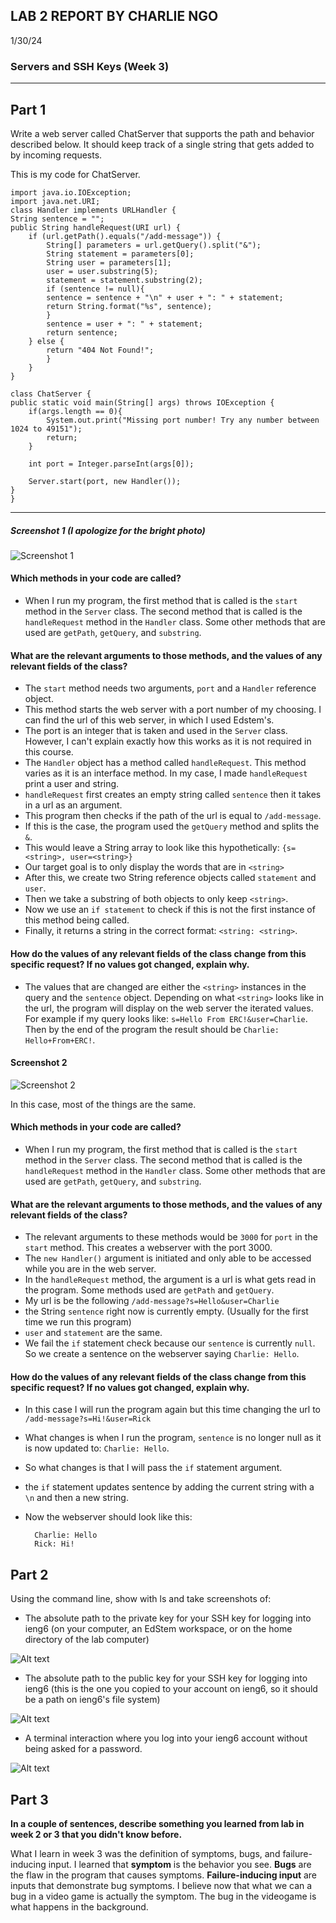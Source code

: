 ## LAB 2 REPORT BY CHARLIE NGO

1/30/24


### Servers and SSH Keys (Week 3)
---

## Part 1

Write a web server called ChatServer that supports the path and behavior described below. It should keep track of a single string that gets added to by incoming requests. 

This is my code for ChatServer. 

    
    import java.io.IOException;
    import java.net.URI;
    class Handler implements URLHandler {
    String sentence = "";
    public String handleRequest(URI url) {
        if (url.getPath().equals("/add-message")) {
            String[] parameters = url.getQuery().split("&");
            String statement = parameters[0];
            String user = parameters[1];
            user = user.substring(5);
            statement = statement.substring(2);
            if (sentence != null){
            sentence = sentence + "\n" + user + ": " + statement;
            return String.format("%s", sentence);
            }
            sentence = user + ": " + statement;
            return sentence;
        } else {
            return "404 Not Found!";
            } 
        }   
    }

    class ChatServer {
    public static void main(String[] args) throws IOException {
        if(args.length == 0){
            System.out.print("Missing port number! Try any number between 1024 to 49151");
            return;
        }

        int port = Integer.parseInt(args[0]);

        Server.start(port, new Handler());
    }
    }
    

---

##### Screenshot 1 (I apologize for the bright photo)
![Screenshot 1](FirstInstance.png)

#### Which methods in your code are called?

* When I run my program, the first method that is called is the `start` method in the `Server` class. The second method that is called is the `handleRequest` method in the `Handler` class. Some other methods that are used are `getPath`, `getQuery`, and `substring`. 

#### What are the relevant arguments to those methods, and the values of any relevant fields of the class?

* The `start` method needs two arguments, `port` and a `Handler` reference object. 
* This method starts the web server with a port number of my choosing. I can find the url of this web server, in which I used Edstem's. 
* The port is an integer that is taken and used in the `Server` class. However, I can't explain exactly how this works as it is not required in this course. 
* The `Handler` object has a method called `handleRequest`. This method varies as it is an interface method. In my case, I made `handleRequest` print a user and string. 
* `handleRequest` first creates an empty string called `sentence` then it takes in a url as an argument. 
* This program then checks if the path of the url is equal to `/add-message`. 
* If this is the case, the program used the `getQuery` method and splits the `&`. 
* This would leave a String array to look like this hypothetically: `{s=<string>, user=<string>}` 
* Our target goal is to only display the words that are in `<string>` 
* After this, we create two String reference objects called  `statement` and `user`.
* Then we take a substring of both objects to only keep `<string>`.
* Now we use an `if statement` to check if this is not the first instance of this method being called.
* Finally, it returns a string in the correct format: `<string: <string>`.

#### How do the values of any relevant fields of the class change from this specific request? If no values got changed, explain why.

* The values that are changed are either the `<string>` instances in the query and the `sentence` object. Depending on what `<string>` looks like in the url, the program will display on the web server the iterated values. For example if my query looks like: `s=Hello From ERC!&user=Charlie`. Then by the end of the program the result should be `Charlie: Hello+From+ERC!`. 

#### Screenshot 2
![Screenshot 2](SecondInstance.png)

In this case, most of the things are the same. 

#### Which methods in your code are called?

* When I run my program, the first method that is called is the `start` method in the `Server` class. The second method that is called is the `handleRequest` method in the `Handler` class. Some other methods that are used are `getPath`, `getQuery`, and `substring`. 

#### What are the relevant arguments to those methods, and the values of any relevant fields of the class?

  * The relevant arguments to these methods would be `3000` for `port` in the `start` method. This creates a webserver with the port 3000.
* The `new Handler()` argument is initiated and only able to be accessed while you are in the web server.
* In the `handleRequest` method, the argument is a url is what gets read in the program. Some methods used are `getPath` and `getQuery`. 
* My url is be the following `/add-message?s=Hello&user=Charlie`
* the String `sentence` right now is currently empty. (Usually for the first time we run this program)
* `user` and `statement` are the same.
* We fail the `if` statement check because our `sentence` is currently `null`. So we create a sentence on the webserver saying `Charlie: Hello`.

#### How do the values of any relevant fields of the class change from this specific request? If no values got changed, explain why.

* In  this case I will run the program again but this time changing the url to  `/add-message?s=Hi!&user=Rick` 
* What changes is when I run the program, `sentence` is no longer null as it is now updated to: `Charlie: Hello`. 
* So what changes is that I will pass the `if` statement argument.
* the `if` statement updates sentence by adding the current string with a `\n` and then a new string.
* Now the webserver should look like this:

        
        Charlie: Hello
        Rick: Hi!    


## Part 2
Using the command line, show with ls and take screenshots of:

* The absolute path to the private key for your SSH key for logging into ieng6 (on your computer, an EdStem workspace, or on the home directory of the lab computer)
  
![Alt text](AbsolutePrivateKey.png)

* The absolute path to the public key for your SSH key for logging into ieng6 (this is the one you copied to your account on ieng6, so it should be a path on ieng6's file system)

![Alt text](AbsolutePublicKey.png)

* A terminal interaction where you log into your ieng6 account without being asked for a password.

![Alt text](PublicKey.png)

## Part 3

**In a couple of sentences, describe something you learned from lab in week 2 or 3 that you didn't know before.**

What I learn in week 3 was the definition of symptoms, bugs, and failure-inducing input. I learned that **symptom** is the behavior you see. **Bugs** are the flaw in the program that causes symptoms. **Failure-inducing input** are inputs that demonstrate bug symptoms. I believe now that what we can a bug in a video game is actually the symptom. The bug in the videogame is what happens in the background. 